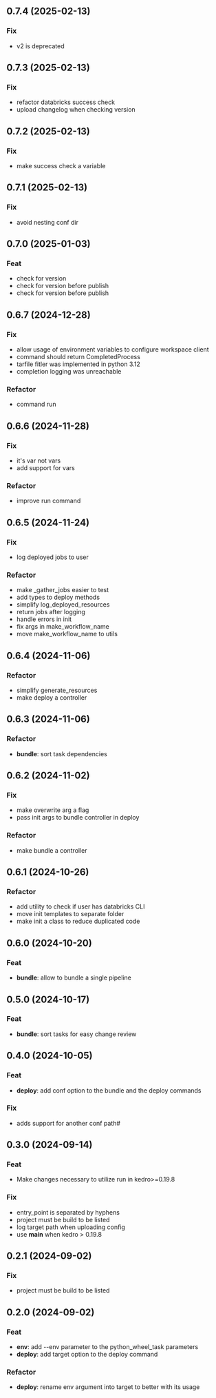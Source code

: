 ## 0.7.4 (2025-02-13)

### Fix

- v2 is deprecated

## 0.7.3 (2025-02-13)

### Fix

- refactor databricks success check
- upload changelog when checking version

## 0.7.2 (2025-02-13)

### Fix

- make success check a variable

## 0.7.1 (2025-02-13)

### Fix

- avoid nesting conf dir

## 0.7.0 (2025-01-03)

### Feat

- check for version
- check for version before publish
- check for version before publish

## 0.6.7 (2024-12-28)

### Fix

- allow usage of environment variables to configure workspace client
- command should return CompletedProcess
- tarfile fitler was implemented in python 3.12
- completion logging was unreachable

### Refactor

- command run

## 0.6.6 (2024-11-28)

### Fix

- it's var not vars
- add support for vars

### Refactor

- improve run command

## 0.6.5 (2024-11-24)

### Fix

- log deployed jobs to user

### Refactor

- make _gather_jobs easier to test
- add types to deploy methods
- simplify log_deployed_resources
- return jobs after logging
- handle errors in init
- fix args in make_workflow_name
- move make_workflow_name to utils

## 0.6.4 (2024-11-06)

### Refactor

- simplify generate_resources
- make deploy a controller

## 0.6.3 (2024-11-06)

### Refactor

- **bundle**: sort task dependencies

## 0.6.2 (2024-11-02)

### Fix

- make overwrite arg a flag
- pass init args to bundle controller in deploy

### Refactor

- make bundle a controller

## 0.6.1 (2024-10-26)

### Refactor

- add utility to check if user has databricks CLI
- move init templates to separate folder
- make init a class to reduce duplicated code

## 0.6.0 (2024-10-20)

### Feat

- **bundle**: allow to bundle a single pipeline

## 0.5.0 (2024-10-17)

### Feat

- **bundle**: sort tasks for easy change review

## 0.4.0 (2024-10-05)

### Feat

- **deploy**: add conf option to the bundle and the deploy commands

### Fix

- adds support for another conf path#

## 0.3.0 (2024-09-14)

### Feat

- Make changes necessary to utilize run in kedro>=0.19.8

### Fix

- entry_point is separated by hyphens
- project must be build to be listed
- log target path when uploading config
- use __main__ when kedro > 0.19.8

## 0.2.1 (2024-09-02)

### Fix

- project must be build to be listed

## 0.2.0 (2024-09-02)

### Feat

- **env**: add --env parameter to the python_wheel_task parameters
- **deploy**: add target option to the deploy command

### Refactor

- **deploy**: rename env argument into target to better with its usage
